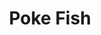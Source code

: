 ---
layout: place
title: "Poke Fish"
permalink: /michigan/shelby-charter-township/poke-fish.html
stateAbbr: MI
stateName: Michigan
cityName: Shelby Charter Township
place_id: ChIJC7taD-LfJIgR3UddtAa3LS4
photos:
  - name: >-
      places/ChIJC7taD-LfJIgR3UddtAa3LS4/photos/AUy1YQ14t6pwge1NKFbV9QzcXwwnzoZJZa_KMEIrrFh4XI7lu5xOPWXNNs-nuhX7LUvJKA5XP4oCYCl8HDrFDQCdeqau0L6hO8Oyl9BwwsKDSkBy-ycv9GFF2AJEkngAnqwnNqao614PMwQJfBXVkS3N67QT4XNDaLymPQewlSnHu3PM3GmpYeIcino7Gr3ibu2Ym0UY8W0UaW4RQll1E6_f7VAHaD_XNViSIdQ9D-bwaQX83SY5H5vIRvL3UkrhU1I8Z7dchIS6n272VPJXbYABIsuFMMs2Z0OPy6GV83H-Ta6MrUcqia8FufigHHC2kfvFHSA5xVlYwY-tx5gDGgbLx6UZiCvMfanXpnUqZ4qYCRzVOzNgZSn1pA95y_9vJ5ZbntHnKcikYoUYG-dEcHZrHxVOYmNAJ5PJ0_K8FFxBb5rfQg
    widthPx: 3600
    heightPx: 4800
    authorAttributions:
      - displayName: Nii Anikin
        uri: https://maps.google.com/maps/contrib/110247191337909545926
        photoUri: >-
          https://lh3.googleusercontent.com/a-/ALV-UjXcSEnhfUZStR1fK5nMe0XcXl3VL3fOecAbuLcgfYFEcrPJSbssEw=s100-p-k-no-mo
    flagContentUri: >-
      https://www.google.com/local/imagery/report/?cb_client=maps_api_places.places_api&image_key=!1e10!2sCIHM0ogKEICAgIDy-5eiGA&hl=en-US
    googleMapsUri: >-
      https://www.google.com/maps/place//data=!3m4!1e2!3m2!1sCIHM0ogKEICAgIDy-5eiGA!2e10!4m2!3m1!1s0x8824dfe20f5abb0b:0x2e2db706b45d47dd
  - name: >-
      places/ChIJC7taD-LfJIgR3UddtAa3LS4/photos/AUy1YQ1mlPuquAQCbSSlvbak9y4xLfyffq-9v4GEfR9YeMAzZtWZqk7n-gClEjbTTvJamVhVkvKLQ3SNYjl8JnVSba_wnNqJNGN_phLdmzLTdUjbhekkyXYfFQbUbVEDf6p2NuNilmomLuZ9gva2SD8t2bMhiUjwk2ilO7q7Ndp1P97i9u8mzyhMIwFiF4WFd9R4hXqovVWp7Y3da1Dm_QEJLfznu3nbHEwT2TzAubV28Bc0-VmH1zjQQ0-1Kms0gvHtKrKDpSaYU2LJ3FrAL0zEzmN_FURpLKpefywTy0DK0jl5mw
    widthPx: 1764
    heightPx: 1080
    authorAttributions:
      - displayName: Poke Fish
        uri: https://maps.google.com/maps/contrib/105227772552367440182
        photoUri: >-
          https://lh3.googleusercontent.com/a-/ALV-UjXabyP43VUtnDd5GUnpERBghdgGiwfbq8DQOdx4qJ9iZp4KDDI=s100-p-k-no-mo
    flagContentUri: >-
      https://www.google.com/local/imagery/report/?cb_client=maps_api_places.places_api&image_key=!1e10!2sAF1QipMp9Wbih6qBfPCoBvMFopSn9oQ5zsvr4njfOf3q&hl=en-US
    googleMapsUri: >-
      https://www.google.com/maps/place//data=!3m4!1e2!3m2!1sAF1QipMp9Wbih6qBfPCoBvMFopSn9oQ5zsvr4njfOf3q!2e10!4m2!3m1!1s0x8824dfe20f5abb0b:0x2e2db706b45d47dd
  - name: >-
      places/ChIJC7taD-LfJIgR3UddtAa3LS4/photos/AUy1YQ13_LHMjmztJEaLJxHQcolzg-CTwiuDZ0chE1CsMJBztG-8Awt799tUlucnRWqXGe_gZXkIoR9XXS3Dx5zwXLbDjEbvrWecxjRWobuZxo-xEWt1ae8-ixtW73bo66rzDA1IIFJHli84_xJXPr4rlK_5pZBp6dI1U-GJWxbmkCqTW5g38k2MCRngTgNkdoLfL2ArcUcjpFFGSY8tp_ABlpdJ8LvQKBFR5SZhOHAARIN6Edg0jdxDCyKz9enZRA8vFOdU6_UFUmoW8eKgoYBoarGiODjixd2tCRzmiBeQKGkBXz4IIyJwRaWENH_0UvVcYE9l5q_DuJ5H-x7hzoXezLgu_veUk4mU-hfzazAG3EqU9xpnMZtQUmgXHqwgkiv7Vez7fn2eZpC3LnjS5gXQXudmKrR4bqz803VW_Urw7MILwDkQ
    widthPx: 3024
    heightPx: 3780
    authorAttributions:
      - displayName: Monisha M
        uri: https://maps.google.com/maps/contrib/115087673607012148486
        photoUri: >-
          https://lh3.googleusercontent.com/a-/ALV-UjVvFAN4JeyRB2ryRQGKyHQzXXY2_KOA7Zpd7pjrSLlcpfBdSJxjyA=s100-p-k-no-mo
    flagContentUri: >-
      https://www.google.com/local/imagery/report/?cb_client=maps_api_places.places_api&image_key=!1e10!2sCIHM0ogKEICAgICu9YCr8AE&hl=en-US
    googleMapsUri: >-
      https://www.google.com/maps/place//data=!3m4!1e2!3m2!1sCIHM0ogKEICAgICu9YCr8AE!2e10!4m2!3m1!1s0x8824dfe20f5abb0b:0x2e2db706b45d47dd
  - name: >-
      places/ChIJC7taD-LfJIgR3UddtAa3LS4/photos/AUy1YQ1oMyNrh0zn_Y65fz-4oHc-A-atr5QXGzB8JkmXAAzv9wdAKtpCJSRv1vyEtYwWApow1TpyOQqDroe_Tz3OojjjhK1cwE6jGwFTlak6qgZXGPzOkhMjrFFvIsNRKJxK9tB4Dw7ojzn44dAe3QWwwHjawY-6fm4gkdseW9WFyN7EYnbLW4OUR8af1FJiP_23o4PWULp0d-Qi_tMoa8G0TEzGKoTmeLvU6BNF5xzTdS33rFGhwN_rek5E2J8zNdWkOoLRibMgNpjCu6YwIQmFFDL_B11i-xqlt66M7JKUH5SB9P5LtHcrYi4DOwoy1V28fzhdNoMsMwfPoASmTiEOBGhqeiw9zQ3Fc0t4XUKK_PL6UKfs4tNkt1a_bXThh5EWjAWyedi8tht2tiJJ3S1y_KKgSf1mtKwEaT0e9bUKI1Jusjw-
    widthPx: 2268
    heightPx: 2551
    authorAttributions:
      - displayName: Lisa West
        uri: https://maps.google.com/maps/contrib/114983751857398294931
        photoUri: >-
          https://lh3.googleusercontent.com/a-/ALV-UjWvs7aGbTbVqzOHKgqlk2aNBLUWEwyhuV3CXbeiwC1E97V_So4=s100-p-k-no-mo
    flagContentUri: >-
      https://www.google.com/local/imagery/report/?cb_client=maps_api_places.places_api&image_key=!1e10!2sCIHM0ogKEICAgIDDsarXigE&hl=en-US
    googleMapsUri: >-
      https://www.google.com/maps/place//data=!3m4!1e2!3m2!1sCIHM0ogKEICAgIDDsarXigE!2e10!4m2!3m1!1s0x8824dfe20f5abb0b:0x2e2db706b45d47dd
  - name: >-
      places/ChIJC7taD-LfJIgR3UddtAa3LS4/photos/AUy1YQ3Q1TFrdUJ4Ur-I7IuR4urfEo3XU1ZtChtpmJIDtsr2Ws3dt2NpaXa2c8N1wtz5j4msp8kZ2N0IAx1bJ34Ud1J1hL9vJX9cL-Sz7IP8dMtEd8U19WSMjqSjiyKk8jwA7yHyAr6UT9hZDwanIVpHt79g0rnFtsymFjIiir3s18QrmR4toBuKd7ongAzOKbK4vJj3bRrPgMd9nNlxqTeGkqABGeCz_-kxPxHXjgAPBSnHgWVwRh8aE5A-acCmgX4HscYvLUO9sL1_u4wdPmmhk21yBLfDkA3oA9suMP5FJEFCN7gY44rQJlQlpe2RFrH6XqQAnfjS92YTdaiahBjQeaSoCYs2Mijw0Eun2Swl4WWr4iXPUd8Gvenuwv6U2zzgrTxbbMbC3uRyMLKkxw4_0QEXlF-hxgDF7-hW6iB1c8MdKQ
    widthPx: 3024
    heightPx: 3024
    authorAttributions:
      - displayName: Jasmine Shepard
        uri: https://maps.google.com/maps/contrib/117184076537479320832
        photoUri: >-
          https://lh3.googleusercontent.com/a/ACg8ocJNZ_wy6DN5ETRVhkWqhXXSoCPYy5Noj6uVs8WVMh6MR3NaAA=s100-p-k-no-mo
    flagContentUri: >-
      https://www.google.com/local/imagery/report/?cb_client=maps_api_places.places_api&image_key=!1e10!2sCIHM0ogKEICAgIDVvMC2QQ&hl=en-US
    googleMapsUri: >-
      https://www.google.com/maps/place//data=!3m4!1e2!3m2!1sCIHM0ogKEICAgIDVvMC2QQ!2e10!4m2!3m1!1s0x8824dfe20f5abb0b:0x2e2db706b45d47dd
  - name: >-
      places/ChIJC7taD-LfJIgR3UddtAa3LS4/photos/AUy1YQ03guEVlHhpbJ_2NI5z7Bf_EIzY8U2VJNCb8OVaoioP6hvocUOlhwBF1haYihBnMKHAEnI0vV9-td2_SpnRKapZ1UDDK_0rKSokh6nUuoq0vAUbc6tZtKon7c4dQQ7P1qLjJJTaiCymQXVMidg1Gc7aBSJHZlFAbZdMNkwhmQsZ3mWwFuGHxK-z1VUib9HEz2bJIbwAVelyexSnyPnhOHVKAi3IJ6GeZaUbTfMXSQJ9VwW-5tomW18XaEQpuWxprfK0xicvqzKi76YNmR5EOo0fAxCxlhDY5bZTw_8kNLtnWBn5FD0yzUmNXGcC3vH2qP-7GxhX3kD7LNnIKZTQ-3VAUe__iMZIlJ6j_KeUVA0uavDyn-okLcD7-KUlvIHlFAVdOZD38X8hMT7p6l6TRsEOQdAaXOdRQSywFeHzmRGQWA
    widthPx: 4032
    heightPx: 2268
    authorAttributions:
      - displayName: Christopher Lutsic
        uri: https://maps.google.com/maps/contrib/105965934291662018372
        photoUri: >-
          https://lh3.googleusercontent.com/a-/ALV-UjX93AsrXwfacRQEfaatzt9cMNigacD4ZGkJmaP25AWs0OIpXBCW=s100-p-k-no-mo
    flagContentUri: >-
      https://www.google.com/local/imagery/report/?cb_client=maps_api_places.places_api&image_key=!1e10!2sCIHM0ogKEICAgICKgerAWA&hl=en-US
    googleMapsUri: >-
      https://www.google.com/maps/place//data=!3m4!1e2!3m2!1sCIHM0ogKEICAgICKgerAWA!2e10!4m2!3m1!1s0x8824dfe20f5abb0b:0x2e2db706b45d47dd
  - name: >-
      places/ChIJC7taD-LfJIgR3UddtAa3LS4/photos/AUy1YQ2_y9t9iONZT-mf5VQJ1mM2LBHxC0KUvSvIYP4Cj6byzOPs8iFBTjt0o2HYeFGJVQiGQRXnZxcxhA6ZkJ_EGKyzM9DSRxYW3XySriUOd10JZs9sGOhf-laNSYVOgNOQ2VASknZRs9RyGNYWtQoZILJ7zS6KQY8vK9rptklTgu-NguclSxHHJksaVS7_9jjfubo6GZ7nh8sMuMMCFcnfXD6zs1Rg3cNXxqjSPwOSTgUSnqBw-z7oGwdwpjmPw6iceYZ4gzySX6vfOitK4heImDEZoh-J9qMAbWvQr4gZnpaRC5h72TDXSHvzAwGtBcMNp9WZnntANp-JbzA0yDbWxKo4mX_y_8b1lMQ-XDv_7msMHg-XV6vO9JNydwiUvHyxMcPRGQMd-KymxNUGPsZo53rPLbk1ntfL1FTDcD2o6zci2uvJ
    widthPx: 3024
    heightPx: 4032
    authorAttributions:
      - displayName: Dmitriy S
        uri: https://maps.google.com/maps/contrib/108201081987602545275
        photoUri: >-
          https://lh3.googleusercontent.com/a-/ALV-UjUfCLrHqWUd0Qyh8VvDEMr7LTx7ShDb1A7H5wIB3mwiJAtrG2PzYA=s100-p-k-no-mo
    flagContentUri: >-
      https://www.google.com/local/imagery/report/?cb_client=maps_api_places.places_api&image_key=!1e10!2sCIHM0ogKEICAgMCA1d_P8AE&hl=en-US
    googleMapsUri: >-
      https://www.google.com/maps/place//data=!3m4!1e2!3m2!1sCIHM0ogKEICAgMCA1d_P8AE!2e10!4m2!3m1!1s0x8824dfe20f5abb0b:0x2e2db706b45d47dd
  - name: >-
      places/ChIJC7taD-LfJIgR3UddtAa3LS4/photos/AUy1YQ3hmXufRM21kYGD4FxwbRVSUraWog-CQyitTHQu6desG7c-mrMd4tQxw-bJ4mZHXRWwDFNxEstjl6xCd-H7GiXmZ4oMnXMQcIK-22M8f3mMBrcI_KzplNQKOceChWB8ZIYZaZ_VNBckpYAv3HaJmww2Ft1-rDce1MBYtUfMDgiBN61Y6ii4L25-HjJBXddjIW7HrrDY8Bl84dfONndC_-PwaBL3DhVDVD5hMqrtenFOfwKntTE0NYd3jBH1Ws7CrrmCTY1XiFd0tkHD_9lu8hCRVaD2PtHYCgQWWawGn_Cx-6WV3QjFwZ_UNhc2zuQiXL6LihFe62IVwKVli2aG4egZrZIPCmR4RPDXFHqKjzSP7tEXhz9QBYPbwaC7aAXLQxIvm4duwvltIZew1tJNPgynUe06ikFM3oixFnVfJHFJtvM
    widthPx: 4032
    heightPx: 2268
    authorAttributions:
      - displayName: Lisa West
        uri: https://maps.google.com/maps/contrib/114983751857398294931
        photoUri: >-
          https://lh3.googleusercontent.com/a-/ALV-UjWvs7aGbTbVqzOHKgqlk2aNBLUWEwyhuV3CXbeiwC1E97V_So4=s100-p-k-no-mo
    flagContentUri: >-
      https://www.google.com/local/imagery/report/?cb_client=maps_api_places.places_api&image_key=!1e10!2sCIHM0ogKEICAgIDDsarXsgE&hl=en-US
    googleMapsUri: >-
      https://www.google.com/maps/place//data=!3m4!1e2!3m2!1sCIHM0ogKEICAgIDDsarXsgE!2e10!4m2!3m1!1s0x8824dfe20f5abb0b:0x2e2db706b45d47dd
  - name: >-
      places/ChIJC7taD-LfJIgR3UddtAa3LS4/photos/AUy1YQ13ocKAZCLDi-BYr9re0rUBOdQjtFYjdrmMTz0-ZmBhCCrSzyex-VN53ZtlYZxWr3mPey3_lm2TfOBD26B3u79JGG5OtZkI_Zcd3FQIcYzWdXV0wpg9ujYYiVMSpbk4Lu3z4duMaBCQXtg0NqeOI4qyxPkwZtJPHE9R75fywwRWKGD0c_IUcz4HkYxDhUlXc7kyu-T-DpsrBbvJSGB2w1uYCjORxAuoxvJ170yyPp_nxA6zesmZ-ocQ1jbnOxsbxwGluJ9wZvXpC2-alwiMSZMJ5wU6F7U4NsYmOcINft5WNnSskv7BjKbnjWq57O3sBNuFK_G289gOhuRkeLuhFsCXWb_9WIx8oEc5sEJLbZEOD1HsiH2jokxKVgerRvVIBdjRJQ9Px-PJXKUEfwA0w4Dhziu6edhX6q-zL0b657pREFOy
    widthPx: 2858
    heightPx: 1960
    authorAttributions:
      - displayName: Brad Pyne
        uri: https://maps.google.com/maps/contrib/109609012688650672595
        photoUri: >-
          https://lh3.googleusercontent.com/a-/ALV-UjVRrf7yTzMXjni1S6-JA0tveBb_MEB44mVeETyNMsrZD0X05YL3=s100-p-k-no-mo
    flagContentUri: >-
      https://www.google.com/local/imagery/report/?cb_client=maps_api_places.places_api&image_key=!1e10!2sCIHM0ogKEICAgIC0x7jK-AE&hl=en-US
    googleMapsUri: >-
      https://www.google.com/maps/place//data=!3m4!1e2!3m2!1sCIHM0ogKEICAgIC0x7jK-AE!2e10!4m2!3m1!1s0x8824dfe20f5abb0b:0x2e2db706b45d47dd
  - name: >-
      places/ChIJC7taD-LfJIgR3UddtAa3LS4/photos/AUy1YQ2JFZKFXZXa1S9b578MDK8qMiGJ7Rs9zQCpJ1OGRKjHfFAQlEovZoGacjVPQgNOsNnYAr4n6MlJccPH9WnAYroaWHoa1-_XiTPBsH-L5baYtKsIp7TK8XIjFcYXJMJf_yjbh8GGDZEx3R2vzXYg1v8RXMWJHoAlTWUBBIk6AT_A8nbN-lmFR4_2rSsY5zxcNaT1rFC7Qm8g15c_tPHQQc_PQ1VDUZligswxqUdzULLTePcT-zNDIdS6QY1jJ2qDJuvmM_RQrPSRQNUhTDuzLtRjPHRMl7AaWN5bzfgPeN38R_EofYQGOrcDeqKan7bizGZ4F6aHMwtRKr9bT0sOWYy-OOH0AUTuzq2-q_pMWWMsAftK2eJNWj2PwC0qjgQCju7sFPYbNU5cZslqEbnXLAJaqdw9hfTrxmwPLtcQuNbpXK7R
    widthPx: 4032
    heightPx: 3024
    authorAttributions:
      - displayName: saad murad
        uri: https://maps.google.com/maps/contrib/103659121317260390825
        photoUri: >-
          https://lh3.googleusercontent.com/a/ACg8ocJ-_jGf_hIYp6jQgvJ0zABEb9u3jHLU7ji8e79lbB9SHWybXQ=s100-p-k-no-mo
    flagContentUri: >-
      https://www.google.com/local/imagery/report/?cb_client=maps_api_places.places_api&image_key=!1e10!2sCIHM0ogKEICAgICb9_Cp-AE&hl=en-US
    googleMapsUri: >-
      https://www.google.com/maps/place//data=!3m4!1e2!3m2!1sCIHM0ogKEICAgICb9_Cp-AE!2e10!4m2!3m1!1s0x8824dfe20f5abb0b:0x2e2db706b45d47dd
address: 13963 Hall Rd, Shelby Charter Township, MI 48315, USA
street: 13963 Hall Rd
city: Shelby Charter Township
state: MI
zip: '48315'
country: USA
neighborhood: null
latitude: '42.629160'
longitude: '-82.991334'
accessibility_options:
  wheelchairAccessibleParking: true
  wheelchairAccessibleEntrance: true
  wheelchairAccessibleRestroom: true
  wheelchairAccessibleSeating: true
business_status: OPERATIONAL
name: Poke Fish
google_maps_links:
  directionsUri: >-
    https://www.google.com/maps/dir//''/data=!4m7!4m6!1m1!4e2!1m2!1m1!1s0x8824dfe20f5abb0b:0x2e2db706b45d47dd!3e0
  placeUri: https://maps.google.com/?cid=3327516939120363485
  writeAReviewUri: >-
    https://www.google.com/maps/place//data=!4m3!3m2!1s0x8824dfe20f5abb0b:0x2e2db706b45d47dd!12e1
  reviewsUri: >-
    https://www.google.com/maps/place//data=!4m4!3m3!1s0x8824dfe20f5abb0b:0x2e2db706b45d47dd!9m1!1b1
  photosUri: >-
    https://www.google.com/maps/place//data=!4m3!3m2!1s0x8824dfe20f5abb0b:0x2e2db706b45d47dd!10e5
primary_type: American Restaurant
opening_hours:
  regular: null
  current: null
secondary_opening_hours:
  regular:
    weekdayDescriptions: null
    type: null
  current:
    weekdayDescriptions: null
    type: null
phone: null
price_level: null
price_range: null
rating: null
rating_count: 0
website: null
description: null
reviews: null
parking_options: null
payment_options: null
allow_dogs: null
curbside_pickup: null
delivery: null
dine_in: null
good_for_children: null
good_for_groups: null
good_for_sports: null
live_music: null
menu_for_children: null
outdoor_seating: null
reservable: null
restroom: null
serves_beer: null
serves_breakfast: null
serves_brunch: null
serves_cocktails: null
serves_coffee: null
serves_dinner: null
serves_dessert: null
serves_lunch: null
serves_vegetarian_food: null
serves_wine: null
takeout: null
slug: Poke-Fish

---